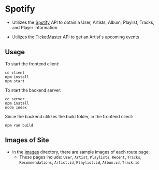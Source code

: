 # Spotify

- Utilizes the [Spotify](https://developer.spotify.com/documentation/web-api) API to obtain a User, Artists, Album, Playlist, Tracks, and Player information.

- Utilizes the [TicketMaster](https://developer.ticketmaster.com/products-and-docs/apis/discovery-api/v2/) API to get an Artist's upcoming events


## Usage
To start the frontend client:
```
cd client
npm install
npm start
```
To start the backend server:
```
cd server
npm install
node index
```
Since the backend utilizes the build folder, in the frontend client:
```
npm run build
```

## Images of Site
- In the [images](https://github.com/Alan0893/Spotify-Profile/tree/main/images) directory, there are sample images of each route page.
	- These pages include: `User`, `Artist`, `Playlists`, `Recent`, `Tracks`, `Recommendations`, `Artist:id`, `Playlist:id`, `Album:id`, `Track:id`
